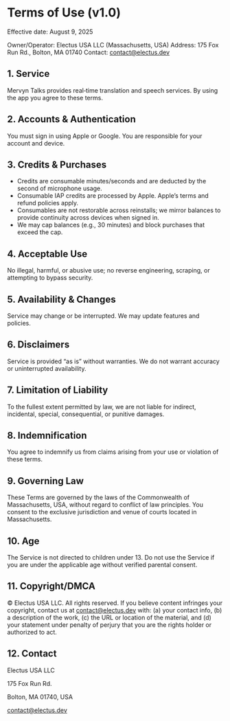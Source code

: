 # Terms of Use (v1.0)

Effective date: August 9, 2025

Owner/Operator: Electus USA LLC (Massachusetts, USA)
Address: 175 Fox Run Rd., Bolton, MA 01740
Contact: contact@electus.dev

## 1. Service
Mervyn Talks provides real‑time translation and speech services. By using the app you agree to these terms.

## 2. Accounts & Authentication
You must sign in using Apple or Google. You are responsible for your account and device.

## 3. Credits & Purchases
- Credits are consumable minutes/seconds and are deducted by the second of microphone usage.
- Consumable IAP credits are processed by Apple. Apple’s terms and refund policies apply.
- Consumables are not restorable across reinstalls; we mirror balances to provide continuity across devices when signed in.
- We may cap balances (e.g., 30 minutes) and block purchases that exceed the cap.

## 4. Acceptable Use
No illegal, harmful, or abusive use; no reverse engineering, scraping, or attempting to bypass security.

## 5. Availability & Changes
Service may change or be interrupted. We may update features and policies.

## 6. Disclaimers
Service is provided “as is” without warranties. We do not warrant accuracy or uninterrupted availability.

## 7. Limitation of Liability
To the fullest extent permitted by law, we are not liable for indirect, incidental, special, consequential, or punitive damages.

## 8. Indemnification
You agree to indemnify us from claims arising from your use or violation of these terms.

## 9. Governing Law
These Terms are governed by the laws of the Commonwealth of Massachusetts, USA, without regard to conflict of law principles. You consent to the exclusive jurisdiction and venue of courts located in Massachusetts.

## 10. Age
The Service is not directed to children under 13. Do not use the Service if you are under the applicable age without verified parental consent.

## 11. Copyright/DMCA
© Electus USA LLC. All rights reserved. If you believe content infringes your copyright, contact us at contact@electus.dev with: (a) your contact info, (b) a description of the work, (c) the URL or location of the material, and (d) your statement under penalty of perjury that you are the rights holder or authorized to act.

## 12. Contact
Electus USA LLC

175 Fox Run Rd.

Bolton, MA 01740, USA

contact@electus.dev


